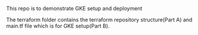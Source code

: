This repo is to demonstrate GKE setup and deployment

The terraform folder contains the terraform repository structure(Part A) and main.tf file which is for GKE setup(Part B).

